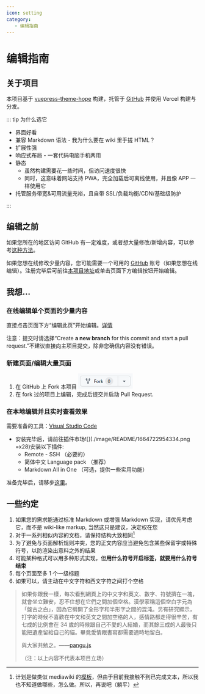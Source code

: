 ```yaml
---
icon: setting
category:
   - 编辑指南
---
```


# 编辑指南

## 关于项目

本项目基于 [vuepress-theme-hope](https://vuepress-theme-hope.github.io/v2/zh/) 构建，托管于 [GitHub](https://github.com/Nemo1166/appianus-archive) 并使用 Vercel 构建与分发。

::: tip 为什么选它

- 界面好看
- 兼容 Markdown 语法 - 我为什么要在 wiki 里手搓 HTML？
- 扩展性强
- 响应式布局 - 一套代码电脑手机两用
- 静态
  - 虽然构建需要花一些时间，但访问速度很快
  - 同时，这意味着网站支持 PWA，完全加载后可离线使用，并且像 APP 一样使用它
- 托管服务带宽&可用流量充裕，且自带 SSL/负载均衡/CDN/基础级防护

:::

## 编辑之前

如果您所在的地区访问 GitHub 有一定难度，或者想大量修改/新增内容，可以参考[这种方法](#在本地编辑并且实时查看效果)。

如果您想在线修改少量内容，您可能需要一个可用的 [GitHub](https://github.com/) 账号（如果您想在线编辑）。注册完毕后可前往[本项目地址](https://github.com/Nemo1166/appianus-archive)或单击页面下方编辑按钮开始编辑。

## 我想...

### 在线编辑单个页面的少量内容

直接点击页面下方“编辑此页”开始编辑。[详情](./开始编辑.html#编辑页面---使用-github-在线编辑器)

注意：提交时请选择“Create **a new branch** for this commit and start a pull request.”不建议直接向主项目提交，除非您确信内容没有错误。

### 新建页面/编辑大量页面

1. 在 GitHub 上 Fork 本项目 ![](./image/README/1664338534957.png)
2. 在 fork 过的项目上编辑，完成后提交并启动 Pull Request.

### 在本地编辑并且实时查看效果

需要准备的工具：[Visual Studio Code](https://code.visualstudio.com/)
  - 安装完毕后，请前往插件市场![](./image/README/1664722954334.png =x28)安装以下插件:
    - Remote - SSH （必要的）
    - 简体中文 Language pack （推荐）
    - Markdown All in One （可选，提供一些实用功能）

准备完毕后，请移步[这里](./开始编辑.html#使用-vs-code-编辑)。


## 一些约定

1. 如果您的需求能通过标准 Markdown 或增强 Markdown 实现，请优先考虑它，而不是 wiki-like markup, 当然这只是建议，决定权在您
2. 对于一系列相似内容的文档，请保持结构大致相同[^1]
3. 为了避免与页面解析规则冲突，您的正文内容应当避免包含某些保留字或特殊符号，以防渲染出意料之外的结果
4. 可能某种格式可以用多种形式实现，但**用什么符号开启标签，就要用什么符号结束**
5. 每个页面至多 1 个一级标题
6. 如果可以，请主动在中文字符和西文字符之间打个空格

> 如果你跟我一樣，每次看到網頁上的中文字和英文、數字、符號擠在一塊，就會坐立難安，忍不住想在它們之間加個空格。漢學家稱這個空白字元為「盤古之白」，因為它劈開了全形字和半形字之間的混沌。另有研究顯示，打字的時候不喜歡在中文和英文之間加空格的人，感情路都走得很辛苦，有七成的比例會在 34 歲的時候跟自己不愛的人結婚，而其餘三成的人最後只能把遺產留給自己的貓。畢竟愛情跟書寫都需要適時地留白。
>
> 與大家共勉之。——[pangu.js](https://github.com/vinta/pangu.js)
>
> （注：以上内容不代表本项目立场）


[^1]: 计划是做类似 mediawiki 的[模板](./templates.html)，但由于目前我接触不到已完成文本，所以我也不知道做哪些，怎么做。所以，再说吧（躺平）
